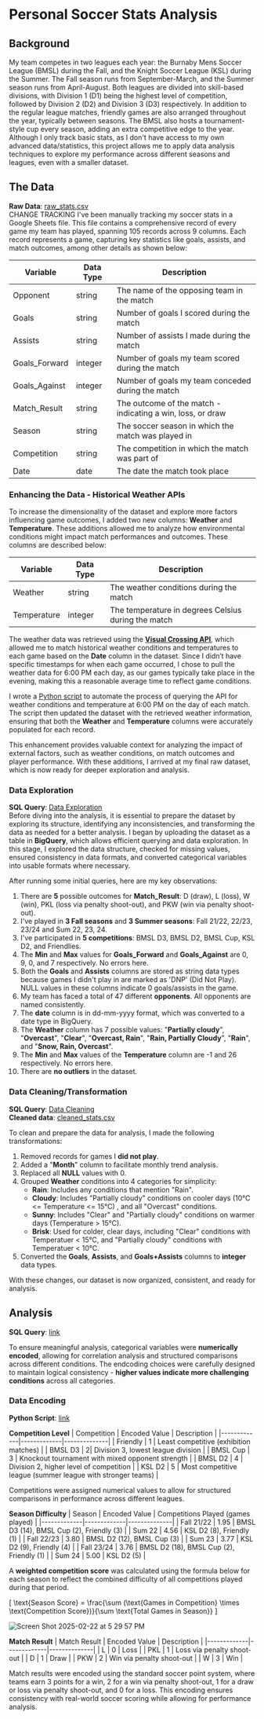 # Personal Soccer Stats Analysis

## Background
My team competes in two leagues each year: the Burnaby Mens Soccer League (BMSL) during the Fall, and the Knight Soccer League (KSL) during the Summer. The Fall season runs from September-March, and the Summer season runs from April-August. Both leagues are divided into skill-based divisions, with Division 1 (D1) being the highest level of competition, followed by Division 2 (D2) and Division 3 (D3) respectively. In addition to the regular league matches, friendly games are also arranged throughout the year, typically between seasons. The BMSL also hosts a tournament-style cup every season, adding an extra competitive edge to the year. Although I only track basic stats, as I don't have access to my own advanced data/statistics, this project allows me to apply data analysis techniques to explore my performance across different seasons and leagues, even with a smaller dataset.

## The Data 
**Raw Data**: [raw_stats.csv](https://github.com/kiankaas/my-soccer-stats/blob/main/raw_stats.csv) <br/>
CHANGE TRACKING
I've been manually tracking my soccer stats in a Google Sheets file. This file contains a comprehensive record of every game my team has played, spanning 105 records across 9 columns. Each record represents a game, capturing key statistics like goals, assists, and match outcomes, among other details as shown below:

| Variable   | Data Type | Description | 
|-------------|-------------|--------------|
| Opponent | string | The name of the opposing team in the match |
| Goals      | string| Number of goals I scored during the match  |
| Assists      | string      | Number of assists I made during the match | 
| Goals_Forward      | integer      | Number of goals my team scored during the match |
| Goals_Against      | integer      | Number of goals my team conceded during the match |
| Match_Result      | string      | The outcome of the match - indicating a win, loss, or draw| 
| Season      | string      | The soccer season in which the match was played in|
| Competition      | string      | The competition in which the match was part of |
| Date      | date      | The date the match took place |

### Enhancing the Data - Historical Weather APIs
To increase the dimensionality of the dataset and explore more factors influencing game outcomes, I added two new columns: **Weather** and **Temperature**. These additions allowed me to analyze how environmental conditions might impact match performances and outcomes. These columns are described below:

| Variable   | Data Type | Description | 
|-------------|-------------|--------------|
| Weather | string | The weather conditions during the match |
| Temperature      | integer| The temperature in degrees Celsius during the match  |

The weather data was retrieved using the [**Visual Crossing API**](https://www.visualcrossing.com/), which allowed me to match historical weather conditions and temperatures to each game based on the **Date** column in the dataset. Since I didn’t have specific timestamps for when each game occurred, I chose to pull the weather data for 6:00 PM each day, as our games typically take place in the evening, making this a reasonable average time to reflect game conditions.

I wrote a [Python script](https://github.com/kiankaas/my-soccer-stats/blob/main/GetWeather.py) to automate the process of querying the API for weather conditions and temperature at 6:00 PM on the day of each match. The script then updated the dataset with the retrieved weather information, ensuring that both the **Weather** and **Temperature** columns were accurately populated for each record.

This enhancement provides valuable context for analyzing the impact of external factors, such as weather conditions, on match outcomes and player performance. With these additions, I arrived at my final raw dataset, which is now ready for deeper exploration and analysis.

### Data Exploration
**SQL Query**: [Data Exploration](https://github.com/kiankaas/my-soccer-stats/blob/main/01-data-exploration.sql) <br/>
Before diving into the analysis, it is essential to prepare the dataset by exploring its structure, identifying any inconsistencies, and transforming the data as needed for a better analysis. I began by uploading the dataset as a table in **BigQuery**, which allows efficient querying and data exploration. In this stage, I explored the data structure, checked for missing values, ensured consistency in data formats, and converted categorical variables into usable formats where necessary.

After running some initial queries, here are my key observations:

1. There are **5** possible outcomes for **Match_Result**: D (draw), L (loss), W (win), PKL (loss via penalty shoot-out), and PKW (win via penalty shoot-out).
2. I've played in **3 Fall seasons** and **3 Summer seasons**: Fall 21/22, 22/23, 23/24 and Sum 22, 23, 24.
3. I've participated in **5 competitions**: BMSL D3, BMSL D2, BMSL Cup, KSL D2, and Friendlies.
4. The **Min** and **Max** values for **Goals_Forward** and **Goals_Against** are 0, 9, 0, and 7 respectively. No errors here.
5. Both the **Goals** and **Assists** columns are stored as string data types because games I didn't play in are marked as 'DNP' (Did Not Play). NULL values in these columns indicate 0 goals/assists in the game.
6. My team has faced a total of 47 different **opponents**. All opponents are named consistently.
7. The **date** column is in dd-mm-yyyy format, which was converted to a date type in BigQuery.
8. The **Weather** column has 7 possible values: "**Partially cloudy**", "**Overcast**", "**Clear**", "**Overcast, Rain**", "**Rain, Partially Cloudy**", "**Rain**", and "**Snow, Rain, Overcast**". 
9. The **Min** and **Max** values of the **Temperature** column are -1 and 26 respectively. No errors here.
10. There are **no outliers** in the dataset. 

### Data Cleaning/Transformation
**SQL Query**: [Data Cleaning](https://github.com/kiankaas/my-soccer-stats/blob/main/02-data-cleaning.sql) <br/>
**Cleaned data**: [cleaned_stats.csv](https://github.com/kiankaas/my-soccer-stats/blob/main/cleaned_stats.csv) <br/>

To clean and prepare the data for analysis, I made the following transformations:

1. Removed records for games I **did not play**.
2. Added a "**Month**" column to facilitate monthly trend analysis.
3. Replaced all **NULL** values with 0.
4. Grouped **Weather** conditions into 4 categories for simplicity:
     - **Rain**: Includes any conditions that mention "Rain".
     - **Cloudy**: Includes "Partially cloudy" conditions on cooler days (10°C <= Temperature <= 15°C) , and all "Overcast" conditions.
     - **Sunny**: Includes "Clear" and "Partially cloudy" conditions on warmer days (Temperature > 15°C).
     - **Brisk**: Used for colder, clear days, including "Clear" conditions with Temperatuer < 15°C, and "Partially cloudy" conditions with Temperatuer < 10°C. 
5. Converted the **Goals**, **Assists**, and **Goals+Assists** columns to **integer** data types.

With these changes, our dataset is now organized, consistent, and ready for analysis.

## Analysis
**SQL Query**: [link]() <br/>

To ensure meaningful analysis, categorical variables were **numerically encoded**, allowing for correlation analysis and structured comparisons across different conditions. The endcoding
choices were carefully designed to maintain logical consistency - **higher values indicate more challenging conditions** across all categories.  

### Data Encoding
**Python Script**: [link]() <br/>

**Competition Level** 
| Competition   | Encoded Value | Description | 
|-------------|-------------|--------------|
| Friendly | 1 | Least competitive (exhibition matches) |
| BMSL D3      | 2| Division 3, lowest league division  |
| BMSL Cup      | 3      | Knockout tournament with mixed opponent strength | 
| BMSL D2      | 4      | Division 2, higher level of competition |
| KSL D2      | 5      | Most competitive league (summer league with stronger teams) |

Competitions were assigned numerical values to allow for structured comparisons in performance across different leagues.

**Season Difficulty** 
| Season   | Encoded Value | Competitions Played (games played) | 
|-------------|-------------|--------------|
| Fall 21/22 | 1.95 | BMSL D3 (14), BMSL Cup (2), Friendly (3) |
| Sum 22      | 4.56 | KSL D2 (8), Friendly (1)  |
| Fall 22/23      | 3.80      | BMSL D2 (12), BMSL Cup (3) | 
| Sum 23      | 3.77      | KSL D2 (9), Friendly (4) |
| Fall 23/24      | 3.76      | BMSL D2 (18), BMSL Cup (2), Friendly (1) |
| Sum 24      | 5.00      | KSL D2 (5) |


A **weighted competition score** was calculated using the formula below for each season to reflect the combined difficulty of all competitions played during that period.

\[
\text{Season Score} = \frac{\sum (\text{Games in Competition} \times \text{Competition Score})}{\sum \text{Total Games in Season}}
\]


![Screen Shot 2025-02-22 at 5 29 57 PM](https://github.com/user-attachments/assets/eba150a1-2224-40a6-b826-99bbc6621f0d)

**Match Result** 
| Match Result   | Encoded Value | Description | 
|-------------|-------------|--------------|
| L | 0 | Loss |
| PKL      | 1 | Loss via penalty shoot-out  |
| D      | 1      | Draw | 
| PKW      | 2      | Win via penalty shoot-out |
| W      | 3      | Win |

Match results were encoded using the standard soccer point system, where teams earn 3 points for a win, 2 for a win via penalty shoot-out, 1 for a draw or loss via penalty shoot-out, and 0 for a loss.
This encoding ensures consistency with real-world soccer scoring while allowing for performance analysis.























